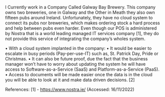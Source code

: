 I Currently work in a Company Called Galway Bay Brewery. This company owns two breweries, one in Galway and the Other in Meath they also own fifteen pubs around Ireland. Unfortunately, they have no cloud system to connect its pubs nor breweries, which makes ordering stock a hard process and help between pubs even harder. Even though our POS is administered by Nostra that is a world leading managed IT services company [1], they do not provide this service of integrating the company’s wholes system. 

•	With a cloud system implanted in the company:
•	It would be easier to escalate in busy periods (Pay-per-use-IT) such as, St. Patrick Day, Pride or Christmas. 
•	It can also be future proof, due the fact that the business manager won’t have to worry about updating the system he will have access to Software-as-a-Service (SaaS) and Platform-as-a-Service (PaaS). 
•	Access to documents will be made easier once the data is in the cloud you will be able to look at it and make data driven decisions. [2]



References: 
[1] - https://www.nostra.ie/ (Accessed: 16/11/2022)
